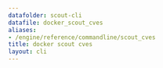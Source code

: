 ```yaml
---
datafolder: scout-cli
datafile: docker_scout_cves
aliases:
- /engine/reference/commandline/scout_cves
title: docker scout cves
layout: cli
---
```


<!--
This page is automatically generated from Docker's source code. If you want to
suggest a change to the text that appears here, open a ticket in the source
repository on GitHub:

https://github.com/docker/scout-cli
-->
